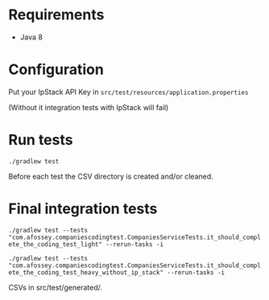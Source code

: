 # Requirements

- Java 8

# Configuration

Put your IpStack API Key in
``src/test/resources/application.properties``

(Without it integration tests with IpStack will fail)

# Run tests

``./gradlew test``

Before each test the CSV directory is created and/or cleaned.

# Final integration tests

``
./gradlew test --tests "com.afossey.companiescodingtest.CompaniesServiceTests.it_should_complete_the_coding_test_light" --rerun-tasks -i
``


``
./gradlew test --tests "com.afossey.companiescodingtest.CompaniesServiceTests.it_should_complete_the_coding_test_heavy_without_ip_stack" --rerun-tasks -i
`` 

CSVs in src/test/generated/.



